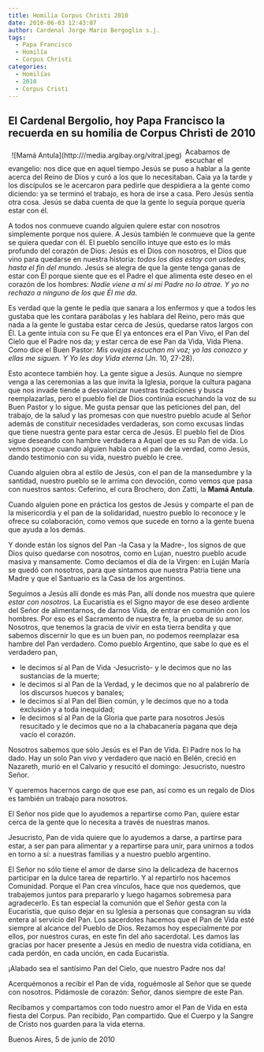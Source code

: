 ```yaml
---
title: Homilia Corpus Christi 2010
date: 2010-06-03 12:43:07
author: Cardenal Jorge Mario Bergoglio s.j.
tags:
  - Papa Francisco
  - Homilía
  - Corpus Christi
categories:
  - Homilías
  - 2010
  - Corpus Cristi
---
```


## El Cardenal Bergolio, hoy Papa Francisco la recuerda en su homilia de Corpus Christi de 2010
<div style="float: left; margin: 7px;">
![Mamá Antula](http:///media.argibay.org/vitral.jpeg)
</div>
Acabamos de escuchar el evangelio: nos dice que en aquel tiempo Jesús se puso a hablar a la gente acerca del Reino de Dios y curó a los que lo necesitaban. Caía ya la tarde y los discípulos se le acercaron para pedirle que despidiera a la gente como diciendo: ya se terminó el trabajo, es hora de irse a casa. Pero Jesús sentía otra cosa. Jesús se daba cuenta de que la gente lo seguía porque quería estar con él. 

A todos nos conmueve cuando alguien quiere estar con nosotros simplemente porque nos quiere. A Jesús también le conmueve que la gente se quiera quedar con él. El pueblo sencillo intuye que esto es lo más profundo del corazón de Dios: Jesús es el Dios con nosotros, el Dios que vino para quedarse en nuestra historia: _todos los días estoy con ustedes, hasta el fin del mundo_. Jesús se alegra de que la gente tenga ganas de estar con Él porque siente que es el Padre el que alimenta este deseo en el corazón de los hombres: _Nadie viene a mí si mi Padre no lo atrae. Y yo no rechazo a ninguno de los que Él me da_.  
<!-- more -->
Es verdad que la gente le pedía que sanara a los enfermos y que a todos les gustaba que les contara parábolas y les hablara del Reino, pero más que nada a la gente le gustaba estar cerca de Jesús, quedarse ratos largos con Él. La gente intuía con su Fe que Él ya entonces era el Pan Vivo, el Pan del Cielo que el Padre nos da; y estar cerca de ese Pan da Vida, Vida Plena. Como dice el Buen Pastor: _Mis ovejas escuchan mi voz; yo las conozco y ellas me siguen. Y Yo les doy Vida eterna_ (Jn. 10, 27-28). 

Esto acontece también hoy. La gente sigue a Jesús. Aunque no siempre venga a las ceremonias a las que invita la Iglesia, porque la cultura pagana que nos invade tiende a desvalorizar nuestras tradiciones y busca reemplazarlas, pero el pueblo fiel de Dios continúa escuchando la voz de su Buen Pastor y lo sigue. Me gusta pensar que las peticiones del pan, del trabajo, de la salud y las promesas con que nuestro pueblo acude al Señor además de constituir necesidades verdaderas, son como excusas lindas que tiene nuestra gente para estar cerca de Jesús. El pueblo fiel de Dios sigue deseando con hambre verdadera a Aquel que es su Pan de vida. Lo vemos porque cuando alguien habla con el pan de la verdad, como Jesús, dando testimonio con su vida, nuestro pueblo le cree.

Cuando alguien obra al estilo de Jesús, con el pan de la mansedumbre y la santidad, nuestro pueblo se le arrima con devoción, como vemos que pasa con nuestros santos: Ceferino, el cura Brochero, don Zatti, la **Mamá Antula**.

Cuando alguien pone en práctica los gestos de Jesús y comparte el pan de la misericordia y el pan de la solidaridad, nuestro pueblo lo reconoce y le ofrece su colaboración, como vemos que sucede en torno a la gente buena que ayuda a los demás.  

Y donde están los signos del Pan -la Casa y la Madre-, los signos de que Dios quiso quedarse con nosotros, como en Lujan, nuestro pueblo acude masiva y mansamente. Como decíamos el día de la Virgen: en Luján María se quedó con nosotros, para que sintamos que nuestra Patria tiene una Madre y que el Santuario es la Casa de los argentinos. 

Seguimos a Jesús allí donde es más Pan, allí donde nos muestra que quiere _estar con nosotros_. La Eucaristía es el Signo mayor de ese deseo ardiente del Señor de alimentarnos, de darnos Vida, de entrar en comunión con los hombres. Por eso es el Sacramento de nuestra fe, la prueba de su amor. Nosotros, que tenemos la gracia de vivir en esta tierra bendita y que sabemos discernir lo que es un buen pan, no podemos reemplazar esa hambre del Pan verdadero. Como pueblo Argentino, que sabe lo que es el verdadero pan,

* le decimos sí al Pan de Vida -Jesucristo- y le decimos que no las sustancias de la muerte;
* le decimos sí al Pan de la Verdad, y le decimos que no al palabrerío de los discursos huecos y banales;
* le decimos sí al Pan del Bien común, y le decimos que no a toda exclusión y a toda inequidad;
* le decimos sí al Pan de la Gloria que parte para nosotros Jesús resucitado y le decimos que no a la chabacanería pagana que deja vacío el corazón. 

Nosotros sabemos que sólo Jesús es el Pan de Vida. El Padre nos lo ha dado. Hay un solo Pan vivo y verdadero que nació en Belén, creció en Nazareth, murió en el Calvario y resucitó el domingo: Jesucristo, nuestro Señor.

Y queremos hacernos cargo de que ese pan, así como es un regalo de Dios es también un trabajo para nosotros.

El Señor nos pide que lo ayudemos a repartirse como Pan, quiere estar cerca de la gente que lo necesita a través de nuestras manos.

Jesucristo, Pan de vida quiere que lo ayudemos a darse, a partirse para estar, a ser pan para alimentar y a repartirse para unir, para unirnos a todos en torno a sí: a nuestras familias y a nuestro pueblo argentino.  

El Señor no sólo tiene el amor de darse sino la delicadeza de hacernos participar en la dulce tarea de repartirlo. Y al repartirlo nos hacemos Comunidad. Porque el Pan crea vínculos, hace que nos quedemos, que trabajemos juntos para prepararlo y luego hagamos sobremesa para agradecerlo. Es tan especial la comunión que el Señor gesta con la Eucaristía, que quiso dejar en su Iglesia a personas que consagran su vida entera al servicio del Pan. Los sacerdotes hacemos que el Pan de Vida esté siempre al alcance del Pueblo de Dios. Rezamos hoy especialmente por ellos, por nuestros curas, en este fin del año sacerdotal. Les damos las gracias por hacer presente a Jesús en medio de nuestra vida cotidiana, en cada perdón, en cada unción, en cada Eucaristía.  

¡Alabado sea el santísimo Pan del Cielo, que nuestro Padre nos da!

Acerquémonos a recibir el Pan de vida, roguémosle al Señor que se quede con nosotros. Pidámosle de corazón: Señor, danos siempre de este Pan.

Recibamos y compartamos con todo nuestro amor el Pan de Vida en esta fiesta del Corpus. Pan recibido, Pan compartido. Que el Cuerpo y la Sangre de Cristo nos guarden para la vida eterna. 

Buenos Aires, 5 de junio de 2010
